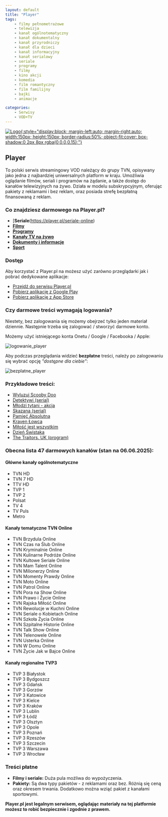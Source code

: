 ```yaml
---
layout: default
title: "Player"
tags: 
    - filmy pełnometrażowe
    - telewizja
    - kanał ogólnotematyczny
    - kanał dokumentalny
    - kanał przyrodniczy
    - kanał dla dzieci
    - kanał informacyjny
    - kanał serialowy
    - seriale
    - programy
    - filmy
    - kino akcji
    - komedia
    - film romantyczny
    - film familijny
    - bajki
    - animacje

categories:
    - Serwisy
    - VOD+TV
---
```

[![Logo](https://play-lh.googleusercontent.com/06BCcW6rW0Lh0f8Wa51IJPuAfXzmmVmj6ip6r9whuRgG-dJQjBdytmZ0K1EMxF8CGy4=w240-h480-rw){:style="display:block; margin-left:auto; margin-right:auto; width:150px; height:150px; border-radius:50%; object-fit:cover; box-shadow:0 2px 8px rgba(0,0,0,0.15);"}](https://player.pl/)

## Player

To polski serwis streamingowy VOD należący do grupy TVN, opisywany jako jedna z najbardziej uniwersalnych platform w kraju. Umożliwia oglądanie filmów, seriali i programów na żądanie, a także dostęp do kanałów telewizyjnych na żywo. Działa w modelu subskrypcyjnym, oferując pakiety z reklamami i bez reklam, oraz posiada strefę bezpłatną finansowaną z reklam.

### Co znajdziesz darmowego na Player.pl?

*   [**Seriale**(https://player.pl/seriale-online)
*   [**Filmy**](https://player.pl/filmy-online)
*   [**Programy** ](https://player.pl/programy-online)
*   [**Kanały TV na żywo**](https://player.pl/live)
*   [**Dokumenty i informacje**](https://player.pl/news)
*   [**Sport**](https://player.pl/strefa-sport)

### Dostęp

Aby korzystać z Player.pl na możesz użyć zarówno przeglądarki jak i pobrać dedykowane aplikacje:
* <i class="fa-solid fa-globe"></i>    [Przejdź do serwisu Player.pl](https://player.pl/)
* <i class="fa-brands fa-android"></i> [Pobierz aplikację z Google Play](https://play.google.com/store/apps/details?id=pl.tvn.player&hl=pl)
* <i class="fa-brands fa-apple"></i>   [Pobierz aplikację z App Store](https://apps.apple.com/pl/app/player-pl/id474735401?l=pl)

### Czy darmowe treści wymagają logowania?

Niestety, bez zalogowania się możemy obejrzeć tylko jeden materiał dziennie. Następnie trzeba się zalogować / stworzyć darmowe konto. 

Możemy użyć istniejącego konta Onetu / Google / Facebooka / Apple:

![logowanie_player](/biedateka/assets/img/screens/logowanie_player.png)

Aby podczas przeglądania widzieć **bezpłatne** treści, należy po zalogowaniu się wybrać opcję *"dostępne dla ciebie"*:

![bezplatne_player](/biedateka/assets/img/screens/bezplatne_player.png)


### Przykładowe treści:
*   [Wyluzuj Scooby Doo](https://player.pl/bajki-dla-dzieci/wyluzuj-scooby-doo-odcinki,43846)
*   [Detektywi (serial)](https://player.pl/seriale-online/detektywi-odcinki,42286)
*   [Młodzi tytani - akcja](https://player.pl/seriale-online/mlodzi-tytani-akcja-odcinki,43611)
*   [Skazana (serial)](https://player.pl/seriale-online/skazana-odcinki,31908)
*   [Pamięć Absolutna](https://player.pl/playerplus/filmy-online,3/pamiec-absolutna,10987072)
*   [Kraven Łowca](https://player.pl/playerplus/filmy-online,3/kraven-lowca,11630406)
*   [Miłość jest wszystkim](https://player.pl/filmy-online/milosc-jest-wszystkim,127279)
*   [Dzień Świstaka](https://player.pl/playerplus/filmy-online,3/dzien-swistaka,11423420)
*   [The Traitors. UK (program)](https://player.pl/programy-online,2/the-traitors-uk-odcinki,10571715)


### Obecna lista 47 darmowych kanałów (stan na 06.06.2025):

#### Główne kanały ogólnotematyczne
*   TVN HD
*   TVN 7 HD
*   TTV HD
*   TVP 1
*   TVP 2
*   Polsat
*   TV 4
*   TV Puls
*   Metro

#### Kanały tematyczne TVN Online
*   TVN Brzydula Online
*   TVN Czas na Ślub Online
*   TVN Kryminalnie Online
*   TVN Kulinarne Podróże Online
*   TVN Kultowe Seriale Online
*   TVN Mam Talent Online
*   TVN Milionerzy Online
*   TVN Momenty Prawdy Online
*   TVN Moto Online
*   TVN Patrol Online
*   TVN Pora na Show Online
*   TVN Prawo i Życie Online
*   TVN Rajska Miłość Online
*   TVN Rewolucje w Kuchni Online
*   TVN Seriale o Kobietach Online
*   TVN Szkoła Życia Online
*   TVN Szpitalne Historie Online
*   TVN Talk Show Online
*   TVN Telenowele Online
*   TVN Usterka Online
*   TVN W Domu Online
*   TVN Życie Jak w Bajce Online

#### Kanały regionalne TVP3
*   TVP 3 Białystok
*   TVP 3 Bydgoszcz
*   TVP 3 Gdańsk
*   TVP 3 Gorzów
*   TVP 3 Katowice
*   TVP 3 Kielce
*   TVP 3 Kraków
*   TVP 3 Lublin
*   TVP 3 Łódź
*   TVP 3 Olsztyn
*   TVP 3 Opole
*   TVP 3 Poznań
*   TVP 3 Rzeszów
*   TVP 3 Szczecin
*   TVP 3 Warszawa
*   TVP 3 Wrocław

### Treści płatne
*   **Filmy i seriale:** Duża pula możliwa do wypożyczenia.
*   **Pakiety:** Są dwa typy pakietów - z reklamami oraz bez. Różnią się ceną oraz okresem trwania. Dodatkowo można wziąć pakiet z kanałami sportowymi.


**Player.pl jest legalnym serwisem, oglądając materiały na tej platformie możesz to robić bezpiecznie i zgodnie z prawem.**